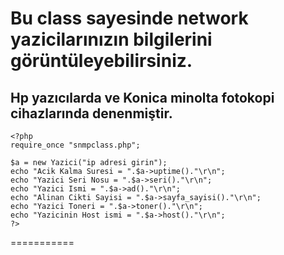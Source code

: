 # Bu class sayesinde network yazicilarınızın bilgilerini görüntüleyebilirsiniz.
## Hp yazıcılarda ve Konica minolta fotokopi cihazlarında denenmiştir.
```
<?php
require_once "snmpclass.php";

$a = new Yazici("ip adresi girin");
echo "Acik Kalma Suresi = ".$a->uptime()."\r\n";
echo "Yazici Seri Nosu = ".$a->seri()."\r\n";
echo "Yazici Ismi = ".$a->ad()."\r\n";
echo "Alinan Cikti Sayisi = ".$a->sayfa_sayisi()."\r\n";
echo "Yazici Toneri = ".$a->toner()."\r\n";
echo "Yazicinin Host ismi = ".$a->host()."\r\n";
?>  
```
===========
